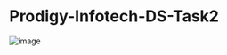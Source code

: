 # Prodigy-Infotech-DS-Task2
![image](https://github.com/user-attachments/assets/41131e4b-cc84-4b9e-a335-f96613deb1be)
